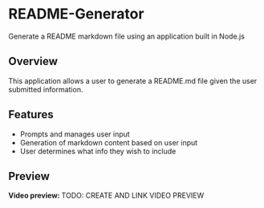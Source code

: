 # README-Generator

Generate a README markdown file using an application built in Node.js

## Overview

This application allows a user to generate a README.md file given the user submitted information.

## Features

- Prompts and manages user input
- Generation of markdown content based on user input
- User determines what info they wish to include

## Preview

<b>Video preview: </b>TODO: CREATE AND LINK VIDEO PREVIEW
